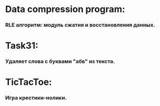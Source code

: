 # Data compression program:
### RLE алгоритм: модуль сжатия и восстановления данных.
####
# Task31:
### Удаляет слова с буквами "абв" из текста.
####
# TicTacToe:
### Игра крестики-нолики.